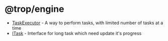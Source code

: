 # @trop/engine

* [TaskExecutor](task_executor.md) - A way to perform tasks, with limited
  number of tasks at a time
* [ITask](i_task.md) - Interface for long task which need update it's progress
